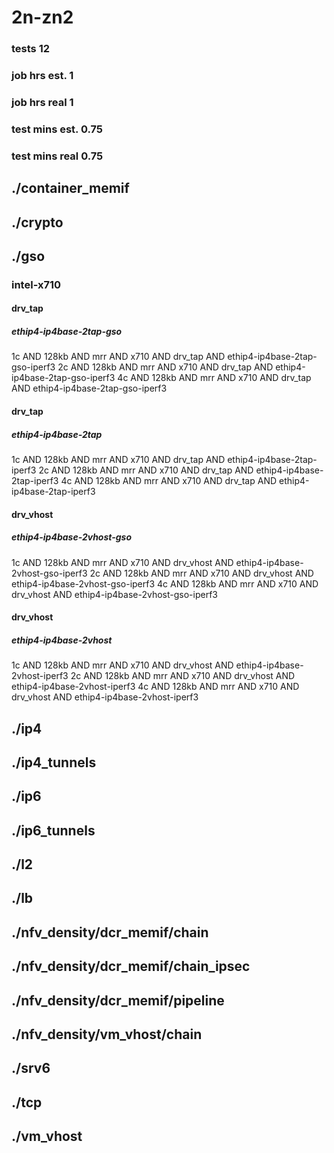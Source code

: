 # 2n-zn2
### tests 12
### job hrs est. 1
### job hrs real 1
### test mins est. 0.75
### test mins real 0.75
## ./container_memif
## ./crypto
## ./gso
### intel-x710
#### drv_tap
##### ethip4-ip4base-2tap-gso
1c AND 128kb AND mrr AND x710 AND drv_tap AND ethip4-ip4base-2tap-gso-iperf3
2c AND 128kb AND mrr AND x710 AND drv_tap AND ethip4-ip4base-2tap-gso-iperf3
4c AND 128kb AND mrr AND x710 AND drv_tap AND ethip4-ip4base-2tap-gso-iperf3
#### drv_tap
##### ethip4-ip4base-2tap
1c AND 128kb AND mrr AND x710 AND drv_tap AND ethip4-ip4base-2tap-iperf3
2c AND 128kb AND mrr AND x710 AND drv_tap AND ethip4-ip4base-2tap-iperf3
4c AND 128kb AND mrr AND x710 AND drv_tap AND ethip4-ip4base-2tap-iperf3
#### drv_vhost
##### ethip4-ip4base-2vhost-gso
1c AND 128kb AND mrr AND x710 AND drv_vhost AND ethip4-ip4base-2vhost-gso-iperf3
2c AND 128kb AND mrr AND x710 AND drv_vhost AND ethip4-ip4base-2vhost-gso-iperf3
4c AND 128kb AND mrr AND x710 AND drv_vhost AND ethip4-ip4base-2vhost-gso-iperf3
#### drv_vhost
##### ethip4-ip4base-2vhost
1c AND 128kb AND mrr AND x710 AND drv_vhost AND ethip4-ip4base-2vhost-iperf3
2c AND 128kb AND mrr AND x710 AND drv_vhost AND ethip4-ip4base-2vhost-iperf3
4c AND 128kb AND mrr AND x710 AND drv_vhost AND ethip4-ip4base-2vhost-iperf3
## ./ip4
## ./ip4_tunnels
## ./ip6
## ./ip6_tunnels
## ./l2
## ./lb
## ./nfv_density/dcr_memif/chain
## ./nfv_density/dcr_memif/chain_ipsec
## ./nfv_density/dcr_memif/pipeline
## ./nfv_density/vm_vhost/chain
## ./srv6
## ./tcp
## ./vm_vhost
